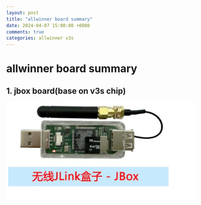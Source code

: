 ```yaml
---
layout: post
title: "allwinner board summary"
date: 2024-04-07 15:00:00 +0800
comments: true
categories: allwinner v3s
---
```


# allwinner board summary

## 1. jbox board(base on v3s chip)
![JBox Board](/static/img/2024-04-07-allwinner-board-summary/jbox/jbox.png)
